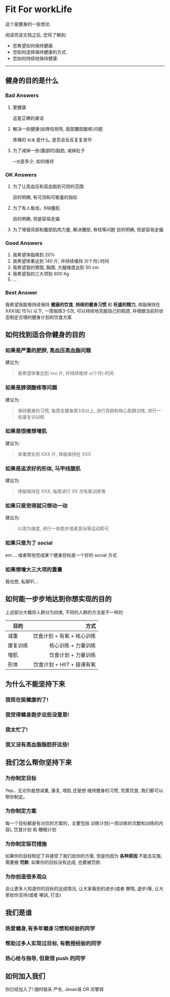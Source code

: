 Fit For workLife
================

这个是健身的一些想法.

阅读完该文档之后, 您将了解到:

* 您希望如何保持健康.
* 您如何选择保持健康的方式.
* 您如何持续地保持健康.

--------------------------------------------------------------------------------

健身的目的是什么
----------------
### Bad Answers
1. 更健康

    这是正确的废话

2. 解决一些健康(如脊柱侧弯, 肩部腰部酸疼)问题

    疼痛的 `标准` 是什么, 是否会反反复复发作

3. 为了减掉一些(腹部的)脂肪, 减掉肚子

    `一些`是多少, 如何维持

### OK Answers
1. 为了让高血压和高血脂到可控的范围

     目的明确, 有可测和可衡量的指标

2. 为了有人鱼线，6块腹肌

     目的明确, 但是容易走偏

3. 为了增强背部和腹部肌肉力量, 解决腰部, 脊柱等问题
     目的明确, 但是容易走偏

### Good Answers
1. 我希望体脂降到 20%
2. 我希望体重达到 140 斤, 并持续维持 3(个月) 时间
3. 我希望我的臂围, 胸围, 大腿维度达到 50 cm
4. 我希望我的三大项到 600 Kg
5. ...

### Best Answer
我希望我能够持续保持 **健康的饮食**, **持续的健身习惯** 和 **旺盛的精力**, 体脂保持在 XXX(如 15%) 以下,
一周锻炼3-5次, 可以持续地克服自己的瓶颈, 并根据当前的状态制定合理的健身计划和饮食方案

如何找到适合你健身的目的
-----------------------
### 如果是严重的肥胖, 高血压高血脂问题

建议为:

> 我希望体重达到 xxx 斤, 并持续维持 x(个月) 时间

### 如果是脖颈酸疼等问题

建议为:

> 保持健身的习惯, 每周去健身房3次以上, 进行背部和核心肌群训练, 进行一些康复训训练

### 如果是很瘦想增肌

建议为:

> 体重增长到 XXX 斤, 体脂保持在 XXX

### 如果是追求好的形体, 马甲线腹肌

建议为:

> 体脂保持在 XXX, 每周进行 XX 次有氧训练等

### 如果只是觉得就只想动一动

建议为:

> 以周为维度, 进行一些跑步或者游泳等运动即可

### 如果只是为了 social

em.... 或者帮他完成某个健身目标是一个好的 social 方式

### 如果想增大三大项的重量

我也想, 私聊叭...

如何能一步步地达到你想实现的目的
--------------------------------
上述部分大概将人群分为四类, 不同的人群的方法是不一样的

| 目的  | 方式 |
| --- | ------: |
| 减重 | 饮食计划 + 有氧 + 核心训练 |
| 康复训练   | 核心训练 + 力量训练 |
| 增肌 | 饮食计划 + 力量训练 |
| 形体 | 饮食计划 + HIIT + 操课有氧 |

为什么不能坚持下来
-----------------
### 我现在挺健康的了!
### 我觉得健身跑步这些没意思!
### 我太忙了!
### 我又没有高血脂脂肪肝这些!

我们怎么帮你坚持下来
--------------------
### 为你制定目标
Yep，无论你是想减重, 康复, 增肌 还是想 维持健身的习惯, 完善饮食, 我们都可以帮你制定。

### 为你制定方案
每一个目标都是有对应的方案的，主要包括 训练计划(一周训练的次数和训练的内容), 饮食计划 和
睡眠计划

### 为你制定惩罚措施
如果你的目标制定了并接受了我们给你的方案, 但是你因为 **各种原因** 不能去实施, 需要被 **罚款**.
如果你的目标没有达成, 也要被罚款.

### 为你创造很多观众
会让更多人知道你的目标的达成情况, 让大家看到的进步(或者 懒惰, 退步)等, 让大家给你支持(或者 嘲讽, 打击)

我们是谁
--------
### 热爱健身,有多年健身习惯和经验的同学
### 帮助过多人实现过目标, 有教授经验的同学
### 热心给与指导, 但是很 push 的同学

如何加入我们
-----------
你已经加入了! 随时联系 严冬, Jevan哥 OR 邓擎铧
